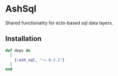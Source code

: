 # AshSql

Shared functionality for ecto-based sql data layers.

## Installation

```elixir
def deps do
  [
    {:ash_sql, "~> 0.2.1"}
  ]
end
```
